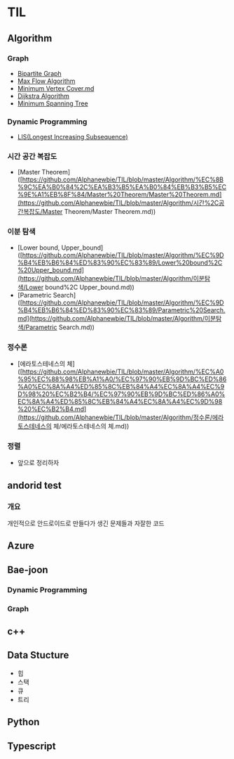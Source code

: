 # TIL

## Algorithm

### Graph

- [Bipartite Graph](https://github.com/Alphanewbie/TIL/blob/master/Algorithm/Graph/Bipartite_Graph/Bipartite_Graph.md)
- [Max Flow Algorithm](https://github.com/Alphanewbie/TIL/blob/master/Algorithm/Graph/Max_Flow_Algorithm/Max_Flow_Algorithm.md)
- [Minimum Vertex Cover.md](https://github.com/Alphanewbie/TIL/blob/master/Algorithm/Graph/Minimum_Vertex_Cover/Minimum_Vertex_Cover.md)
- [Dijkstra Algorithm](https://github.com/Alphanewbie/TIL/blob/master/Algorithm/Graph/Shortest_Path_Problem/Dijkstra_Algorithm/Dijkstra_Algorithm.md)
- [Minimum Spanning Tree](https://github.com/Alphanewbie/TIL/blob/master/Algorithm/Graph/Spanning_Tree/Spanning_Tree.md)

### Dynamic Programming

- [LIS(Longest Increasing Subsequence)](https://github.com/Alphanewbie/TIL/blob/master/Algorithm/Dynamic_Programming/LIS(Longest_Increasing_Subsequence).md)

### 시간 공간 복잡도

- [Master Theorem]([https://github.com/Alphanewbie/TIL/blob/master/Algorithm/%EC%8B%9C%EA%B0%84%2C%EA%B3%B5%EA%B0%84%EB%B3%B5%EC%9E%A1%EB%8F%84/Master%20Theorem/Master%20Theorem.md](https://github.com/Alphanewbie/TIL/blob/master/Algorithm/시간%2C공간복잡도/Master Theorem/Master Theorem.md))

### 이분 탐색

- [Lower bound, Upper_bound]([https://github.com/Alphanewbie/TIL/blob/master/Algorithm/%EC%9D%B4%EB%B6%84%ED%83%90%EC%83%89/Lower%20bound%2C%20Upper_bound.md](https://github.com/Alphanewbie/TIL/blob/master/Algorithm/이분탐색/Lower bound%2C Upper_bound.md))
- [Parametric Search]([https://github.com/Alphanewbie/TIL/blob/master/Algorithm/%EC%9D%B4%EB%B6%84%ED%83%90%EC%83%89/Parametric%20Search.md](https://github.com/Alphanewbie/TIL/blob/master/Algorithm/이분탐색/Parametric Search.md))

### 정수론

- [에라토스테네스의 체]([https://github.com/Alphanewbie/TIL/blob/master/Algorithm/%EC%A0%95%EC%88%98%EB%A1%A0/%EC%97%90%EB%9D%BC%ED%86%A0%EC%8A%A4%ED%85%8C%EB%84%A4%EC%8A%A4%EC%9D%98%20%EC%B2%B4/%EC%97%90%EB%9D%BC%ED%86%A0%EC%8A%A4%ED%85%8C%EB%84%A4%EC%8A%A4%EC%9D%98%20%EC%B2%B4.md](https://github.com/Alphanewbie/TIL/blob/master/Algorithm/정수론/에라토스테네스의 체/에라토스테네스의 체.md))

### 정렬

- 앞으로 정리하자

## andorid test

### 개요

개인적으로 안드로이드로 만들다가  생긴 문제들과 자잘한 코드

## Azure

## Bae-joon

### Dynamic Programming

### Graph

## c++

## Data Stucture

- 힙
- 스택
- 큐
- 트리

## Python

## Typescript


